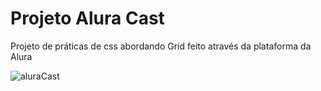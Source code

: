 # Projeto Alura Cast

Projeto de práticas de css abordando Grid feito através da plataforma da Alura


![aluraCast](https://user-images.githubusercontent.com/95857175/201077022-a055c460-5bca-450c-8594-f7bdec9b65b1.png#vitrinedev)
